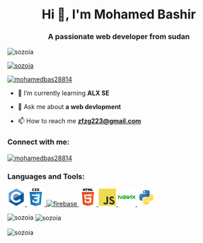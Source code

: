 <h1 align="center">Hi 👋, I'm Mohamed Bashir</h1>
<h3 align="center">A passionate web developer from sudan</h3>

<p align="left"> <img src="https://komarev.com/ghpvc/?username=sozoia&label=Profile%20views&color=0e75b6&style=flat" alt="sozoia" /> </p>

<p align="left"> <a href="https://github.com/ryo-ma/github-profile-trophy"><img src="https://github-profile-trophy.vercel.app/?username=sozoia" alt="sozoia" /></a> </p>

<p align="left"> <a href="https://twitter.com/mohamedbas28814" target="blank"><img src="https://img.shields.io/twitter/follow/mohamedbas28814?logo=twitter&style=for-the-badge" alt="mohamedbas28814" /></a> </p>

- 🌱 I’m currently learning **ALX SE**

- 💬 Ask me about **a web devlopment**

- 📫 How to reach me **zfzg223@gmail.com**

<h3 align="left">Connect with me:</h3>
<p align="left">
<a href="https://twitter.com/mohamedbas28814" target="blank"><img align="center" src="https://raw.githubusercontent.com/rahuldkjain/github-profile-readme-generator/master/src/images/icons/Social/twitter.svg" alt="mohamedbas28814" height="30" width="40" /></a>
</p>

<h3 align="left">Languages and Tools:</h3>
<p align="left"> <a href="https://www.cprogramming.com/" target="_blank" rel="noreferrer"> <img src="https://raw.githubusercontent.com/devicons/devicon/master/icons/c/c-original.svg" alt="c" width="40" height="40"/> </a> <a href="https://www.w3schools.com/css/" target="_blank" rel="noreferrer"> <img src="https://raw.githubusercontent.com/devicons/devicon/master/icons/css3/css3-original-wordmark.svg" alt="css3" width="40" height="40"/> </a> <a href="https://firebase.google.com/" target="_blank" rel="noreferrer"> <img src="https://www.vectorlogo.zone/logos/firebase/firebase-icon.svg" alt="firebase" width="40" height="40"/> </a> <a href="https://www.w3.org/html/" target="_blank" rel="noreferrer"> <img src="https://raw.githubusercontent.com/devicons/devicon/master/icons/html5/html5-original-wordmark.svg" alt="html5" width="40" height="40"/> </a> <a href="https://developer.mozilla.org/en-US/docs/Web/JavaScript" target="_blank" rel="noreferrer"> <img src="https://raw.githubusercontent.com/devicons/devicon/master/icons/javascript/javascript-original.svg" alt="javascript" width="40" height="40"/> </a> <a href="https://www.nginx.com" target="_blank" rel="noreferrer"> <img src="https://raw.githubusercontent.com/devicons/devicon/master/icons/nginx/nginx-original.svg" alt="nginx" width="40" height="40"/> </a> <a href="https://www.python.org" target="_blank" rel="noreferrer"> <img src="https://raw.githubusercontent.com/devicons/devicon/master/icons/python/python-original.svg" alt="python" width="40" height="40"/> </a> </p>

<p><img align="left" src="https://github-readme-stats.vercel.app/api/top-langs?username=sozoia&show_icons=true&locale=en&layout=compact" alt="sozoia" /></p>

<p>&nbsp;<img align="center" src="https://github-readme-stats.vercel.app/api?username=sozoia&show_icons=true&locale=en" alt="sozoia" /></p>

<p><img align="center" src="https://github-readme-streak-stats.herokuapp.com/?user=sozoia&" alt="sozoia" /></p>

<!---
mohamed/mohamed is a ✨ special ✨ repository because its `README.md` (this file) appears on your GitHub profile.
You can click the Preview link to take a look at your changes.
--->
